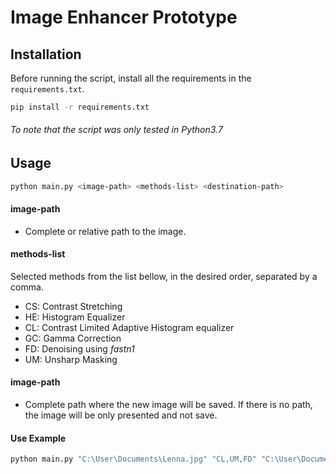 # Image Enhancer Prototype

## Installation


Before running the script, install all the requirements in the `requirements.txt`.

```bash
pip install -r requirements.txt
```

###### _To note that the script was only tested in Python3.7_

## Usage

```bash
python main.py <image-path> <methods-list> <destination-path>
```

#### image-path
+ Complete or relative path to the image.

#### methods-list 
Selected methods from the list bellow, in the desired order, separated by a comma. 
+ CS: Contrast Stretching
+ HE: Histogram Equalizer
+ CL: Contrast Limited Adaptive Histogram equalizer
+ GC: Gamma Correction
+ FD: Denoising using _fastn1_
+ UM: Unsharp Masking

#### image-path 
+ Complete path where the new image will be saved. If there is no path, the image will be only presented and not save.

#### Use Example
```bash
python main.py "C:\User\Documents\Lenna.jpg" "CL,UM,FD" "C:\User\Documents"
```
